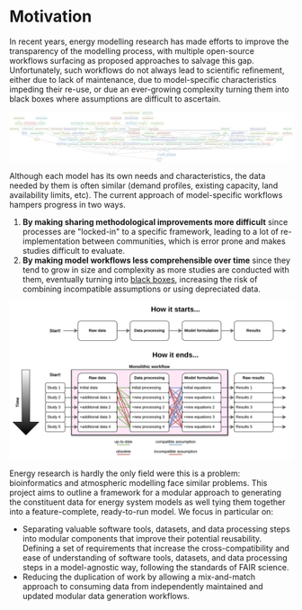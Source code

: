 # Motivation

In recent years, energy modelling research has made efforts to improve the transparency of the modelling process, with multiple open-source workflows surfacing as proposed approaches to salvage this gap. Unfortunately, such workflows do not always lead to scientific refinement, either due to lack of maintenance, due to model-specific characteristics impeding their re-use, or due an ever-growing complexity turning them into black boxes where assumptions are difficult to ascertain.

![Example workflow](./../images/not_modular.png)

Although each model has its own needs and characteristics, the data needed by them is often similar (demand profiles, existing capacity, land availability limits, etc).
The current approach of model-specific workflows hampers progress in two ways.

1. **By making sharing methodological improvements more difficult** since processes are "locked-in" to a specific framework, leading to a lot of re-implementation between communities, which is error prone and makes studies difficult to evaluate.
2. **By making model workflows less comprehensible over time** since they tend to grow in size and complexity as more studies are conducted with them, eventually turning into [black boxes](https://doi.org/10.1088/2516-1083/ad371e), increasing the risk of combining incompatible assumptions or using depreciated data.

![Bloat example](images/bloat-growth-problem.png)

Energy research is hardly the only field were this is a problem: bioinformatics and atmospheric modelling face similar problems.
This project aims to outline a framework for a modular approach to generating the constituent data for energy system models as well tying them together into a feature-complete, ready-to-run model. We focus in particular on:

- Separating valuable software tools, datasets, and data processing steps into modular components that improve their potential reusability. Defining a set of requirements that increase the cross-compatibility and ease of understanding of software tools, datasets, and data processing steps in a model-agnostic way, following the standards of FAIR science.
- Reducing the duplication of work by allowing a mix-and-match approach to consuming data from independently maintained and updated modular data generation workflows.
